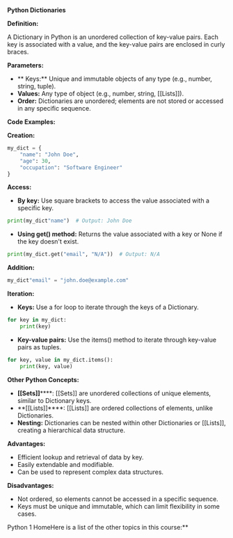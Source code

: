 **Python Dictionaries**

**Definition:**

A Dictionary in Python is an unordered collection of key-value pairs. Each key is associated with a value, and the key-value pairs are enclosed in curly braces.

**Parameters:**

* ** Keys:** Unique and immutable objects of any type (e.g., number, string, tuple).
* **Values:** Any type of object (e.g., number, string, [[Lists]]).
* **Order:** Dictionaries are unordered; elements are not stored or accessed in any specific sequence.

**Code Examples:**

**Creation:**

```python
my_dict = {
    "name": "John Doe",
    "age": 30,
    "occupation": "Software Engineer"
}
```

**Access:**

* **By key:** Use square brackets to access the value associated with a specific key.

```python
print(my_dict"name")  # Output: John Doe
```

* **Using get() method:** Returns the value associated with a key or None if the key doesn't exist.

```python
print(my_dict.get("email", "N/A"))  # Output: N/A
```

**Addition:**

```python
my_dict"email" = "john.doe@example.com"
```

**Iteration:**

* **Keys:** Use a for loop to iterate through the keys of a Dictionary.

```python
for key in my_dict:
    print(key)
```

* **Key-value pairs:** Use the items() method to iterate through key-value pairs as tuples.

```python
for key, value in my_dict.items():
    print(key, value)
```

**Other Python Concepts:**

* **[[Sets]]******: [[Sets]] are unordered collections of unique elements, similar to Dictionary keys.
* **[[Lists]]****: [[Lists]] are ordered collections of elements, unlike Dictionaries.
* **Nesting:** Dictionaries can be nested within other Dictionaries or [[Lists]], creating a hierarchical data structure.

**Advantages:**

* Efficient lookup and retrieval of data by key.
* Easily extendable and modifiable.
* Can be used to represent complex data structures.

**Disadvantages:**

* Not ordered, so elements cannot be accessed in a specific sequence.
* Keys must be unique and immutable, which can limit flexibility in some cases.

Python 1 HomeHere is a list of the other topics in this course:**